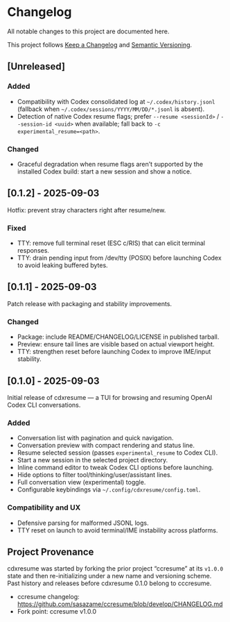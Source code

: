 # Changelog

All notable changes to this project are documented here.

This project follows [Keep a Changelog](https://keepachangelog.com/en/1.0.0/) and
[Semantic Versioning](https://semver.org/spec/v2.0.0.html).

## [Unreleased]

### Added
- Compatibility with Codex consolidated log at `~/.codex/history.jsonl` (fallback when `~/.codex/sessions/YYYY/MM/DD/*.jsonl` is absent).
- Detection of native Codex resume flags; prefer `--resume <sessionId>` / `--session-id <uuid>` when available; fall back to `-c experimental_resume=<path>`.

### Changed
- Graceful degradation when resume flags aren’t supported by the installed Codex build: start a new session and show a notice.

## [0.1.2] - 2025-09-03

Hotfix: prevent stray characters right after resume/new.

### Fixed
- TTY: remove full terminal reset (ESC c/RIS) that can elicit terminal responses.
- TTY: drain pending input from /dev/tty (POSIX) before launching Codex to avoid leaking buffered bytes.

## [0.1.1] - 2025-09-03

Patch release with packaging and stability improvements.

### Changed
- Package: include README/CHANGELOG/LICENSE in published tarball.
- Preview: ensure tail lines are visible based on actual viewport height.
- TTY: strengthen reset before launching Codex to improve IME/input stability.

## [0.1.0] - 2025-09-03

Initial release of cdxresume — a TUI for browsing and resuming OpenAI Codex CLI conversations.

### Added
- Conversation list with pagination and quick navigation.
- Conversation preview with compact rendering and status line.
- Resume selected session (passes `experimental_resume` to Codex CLI).
- Start a new session in the selected project directory.
- Inline command editor to tweak Codex CLI options before launching.
- Hide options to filter tool/thinking/user/assistant lines.
- Full conversation view (experimental) toggle.
- Configurable keybindings via `~/.config/cdxresume/config.toml`.

### Compatibility and UX
- Defensive parsing for malformed JSONL logs.
- TTY reset on launch to avoid terminal/IME instability across platforms.

## Project Provenance

cdxresume was started by forking the prior project “ccresume” at its
`v1.0.0` state and then re-initializing under a new name and versioning scheme.
Past history and releases before cdxresume 0.1.0 belong to cccresume.

- ccresume changelog: https://github.com/sasazame/ccresume/blob/develop/CHANGELOG.md
- Fork point: ccresume v1.0.0
